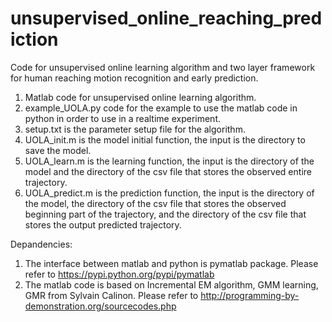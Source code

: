 # unsupervised_online_reaching_prediction
Code for unsupervised online learning algorithm and two layer framework for human reaching motion recognition and early prediction.
1. Matlab code for unsupervised online learning algorithm.
2. example_UOLA.py code for the example to use the matlab code in python in order to use in a realtime experiment.
3. setup.txt is the parameter setup file for the algorithm.
4. UOLA_init.m is the model initial function, the input is the directory to save the model.
5. UOLA_learn.m is the learning function, the input is the directory of the model and the directory of the csv file that stores the observed entire trajectory.
6. UOLA_predict.m is the prediction function, the input is the directory of the model, the directory of the csv file that stores the observed beginning part of the trajectory, and the directory of the csv file that stores the output predicted trajectory.

Depandencies:
1. The interface between matlab and python is pymatlab package. Please refer to https://pypi.python.org/pypi/pymatlab
2. The matlab code is based on Incremental EM algorithm, GMM learning, GMR from Sylvain Calinon. Please refer to http://programming-by-demonstration.org/sourcecodes.php
  

